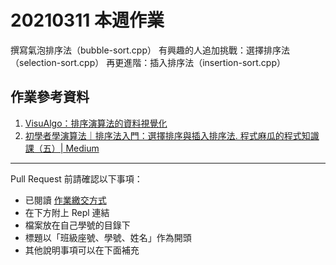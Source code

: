 # 20210311 本週作業
撰寫氣泡排序法（bubble-sort.cpp）
有興趣的人追加挑戰：選擇排序法（selection-sort.cpp）
再更進階：插入排序法（insertion-sort.cpp）

## 作業參考資料
1. [VisuAlgo：排序演算法的資料視覺化](https://visualgo.net/zh/sorting)
2. [初學者學演算法｜排序法入門：選擇排序與插入排序法. 程式麻瓜的程式知識課（五）| Medium](https://medium.com/appworks-school/23d4bc7085ff)

---

Pull Request 前請確認以下事項：

* 已閱讀 [作業繳交方式](https://hackmd.io/@nssh/nscsc/%2F%40nssh%2Fsummit-homework)
* 在下方附上 Repl 連結
* 檔案放在自己學號的目錄下
* 標題以「班級座號、學號、姓名」作為開頭
* 其他說明事項可以在下面補充
